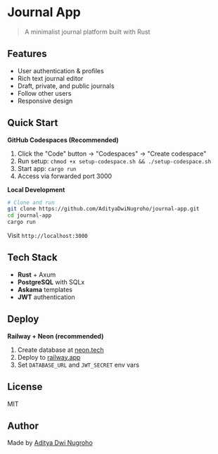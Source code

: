 # Journal App

> A minimalist journal platform built with Rust

## Features

- User authentication & profiles
- Rich text journal editor
- Draft, private, and public journals
- Follow other users
- Responsive design

## Quick Start

**GitHub Codespaces (Recommended)**
1. Click the "Code" button → "Codespaces" → "Create codespace"
2. Run setup: `chmod +x setup-codespace.sh && ./setup-codespace.sh`
3. Start app: `cargo run`
4. Access via forwarded port 3000

**Local Development**
```bash
# Clone and run
git clone https://github.com/AdityaDwiNugroho/journal-app.git
cd journal-app
cargo run
```

Visit `http://localhost:3000`

## Tech Stack

- **Rust** + Axum
- **PostgreSQL** with SQLx  
- **Askama** templates
- **JWT** authentication

## Deploy

**Railway + Neon (recommended)**

1. Create database at [neon.tech](https://neon.tech)
2. Deploy to [railway.app](https://railway.app)
3. Set `DATABASE_URL` and `JWT_SECRET` env vars

## License

MIT

## Author

Made by [Aditya Dwi Nugroho](https://teer.id/adityadwinugroho)
